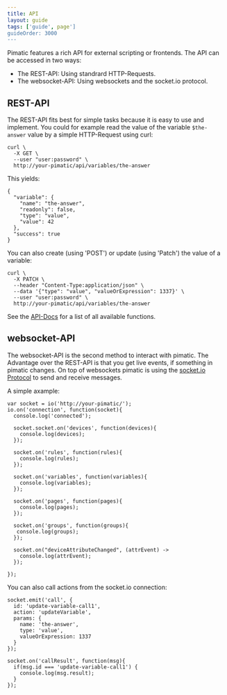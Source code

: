 ```yaml
---
title: API
layout: guide
tags: ['guide', page']
guideOrder: 3000
---
```


Pimatic features a rich API for external scripting or frontends. The API can be accessed in two
ways:

  * The REST-API: Using standrard HTTP-Requests.
  * The websocket-API: Using websockets and the socket.io protocol.

## REST-API

The REST-API fits best for simple tasks because it is easy to use and implement. You could for 
example read the value of the variable `$the-answer` value by a simple HTTP-Request using curl:

    curl \
      -X GET \
      --user "user:password" \
      http://your-pimatic/api/variables/the-answer

This yields:

    {
      "variable": {
        "name": "the-answer",
        "readonly": false,
        "type": "value",
        "value": 42
      },
      "success": true
    }

You can also create (using 'POST') or update (using 'Patch') the value of a variable:

    curl \
      -X PATCH \
      --header "Content-Type:application/json" \
      --data '{"type": "value", "valueOrExpression": 1337}' \
      --user "user:password" \
      http://your-pimatic/api/variables/the-answer 

See the [API-Docs](/api/actions) for a list of all available functions.

## websocket-API

The websocket-API is the second method to interact with pimatic. The Advantage over the REST-API is
that you get live events, if something in pimatic changes. On top of websockets pimatic
is using the [socket.io Protocol](https://github.com/Automattic/socket.io-protocol) to send and 
receive messages.

A simple axample:

    var socket = io('http://your-pimatic/');
    io.on('connection', function(socket){
      console.log('connected');
      
      socket.socket.on('devices', function(devices){
        console.log(devices);
      });

      socket.on('rules', function(rules){
        console.log(rules); 
      });

      socket.on('variables', function(variables){
        console.log(variables); 
      });

      socket.on('pages', function(pages){
        console.log(pages); 
      });

      socket.on('groups', function(groups){
       console.log(groups); 
      });

      socket.on("deviceAttributeChanged", (attrEvent) -> 
        console.log(attrEvent);
      });

    });

You can also call actions from the socket.io connection:

    socket.emit('call', {
      id: 'update-variable-call1',
      action: 'updateVariable',
      params: {
        name: 'the-answer',
        type: 'value',
        valueOrExpression: 1337
      }
    });

    socket.on('callResult', function(msg){
      if(msg.id === 'update-variable-call1') {
        console.log(msg.result);
      }
    });
